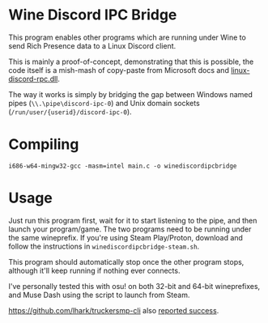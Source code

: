 Wine Discord IPC Bridge
=======================

This program enables other programs which are running under Wine to send Rich
Presence data to a Linux Discord client.

This is mainly a proof-of-concept, demonstrating that this is possible, the
code itself is a mish-mash of copy-paste from Microsoft docs and
[linux-discord-rpc.dll](https://github.com/goeo-/discord-rpc/blob/linux-under-wine/src/connection_win.cpp).

The way it works is simply by bridging the gap between Windows named pipes
(`\\.\pipe\discord-ipc-0`) and Unix domain sockets
(`/run/user/{userid}/discord-ipc-0`).

Compiling
=========

    i686-w64-mingw32-gcc -masm=intel main.c -o winediscordipcbridge

Usage
=====

Just run this program first, wait for it to start listening to the pipe, and
then launch your program/game. The two programs need to be running under the
same wineprefix. If you're using Steam Play/Proton, download and follow the
instructions in `winediscordipcbridge-steam.sh`.

This program should automatically stop once the other program stops, although
it'll keep running if nothing ever connects.

I've personally tested this with osu! on both 32-bit and 64-bit wineprefixes,
and Muse Dash using the script to launch from Steam.

https://github.com/lhark/truckersmp-cli also [reported success](https://github.com/0e4ef622/wine-discord-ipc-bridge/issues/6#issuecomment-712266806).

